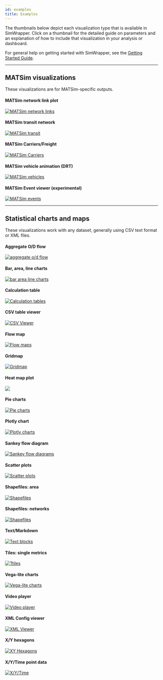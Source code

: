 ```yaml
---
id: examples
title: Examples
---
```


The thumbnails below depict each visualization type that is available in SimWrapper. Click on a thumbnail for the detailed guide on parameters and an explanation of how to include that visualization in your analysis or dashboard.

For general help on getting started with SimWrapper, see the [Getting Started Guide](guide-getting-started).

---

## MATSim visualizations

These visualizations are for MATSim-specific outputs.


<div class="visualization-gallery">

<div class="visualization">

#### MATSim network link&nbsp;plot
[![MATSim network links](assets/links.jpg)](matsim-link-vols.md)
</div>

<div class="visualization">
<!--   -----------------------   -->

#### MATSim transit network
[![MATSim transit](assets/thumb-transit.jpg)](matsim-transit-supply.md)
</div>

<div class="visualization">
<!--   -----------------------   -->

#### MATSim Carriers/Freight
[![MATSim Carriers](assets/thumb-carriers.jpg)](matsim-carrier-viewer.md)
</div>

<div class="visualization">
<!--   -----------------------   -->

#### MATSim vehicle animation (DRT)
[![MATSim vehicles](assets/drt.jpg)](matsim-drt-animation.md)
</div>

<div class="visualization">
<!--   -----------------------   -->

#### MATSim Event viewer (experimental)
[![MATSim events](assets/thumb-events.jpg)](matsim-events.md)
</div>

<div class="visualization">
<!--   -----------------------   -->


</div>
</div>


---

## Statistical charts and maps

These visualizations work with any dataset, generally using CSV text format or XML files.


<div class="visualization-gallery">

<div class="visualization">

#### Aggregate O/D flow
[![aggregate o/d flow](assets/aggregate-od.jpg)](ref-aggregate-od.md)

</div>
<div class="visualization">
<!--   -----------------------   -->

#### Bar, area, line charts
[![bar area line charts](assets/thumb-bars.png)](ref-bar-area-line.md)

</div>
<div class="visualization">
<!--   -----------------------   -->

#### Calculation table
[![Calculation tables](assets/thumb-table.png)](ref-topsheet-table.md)

</div>
<div class="visualization">
<!--   -----------------------   -->

#### CSV table viewer
[![CSV Viewer](assets/thumb-csv.jpg)](ref-csv.md)

</div>
<div class="visualization">
<!--   -----------------------   -->

#### Flow map
[![Flow maps](assets/flow-map.jpg)](ref-flow-map.md)

</div>
<div class="visualization">
<!--   -----------------------   -->

#### Gridmap
[![Gridmap](assets/gridmap.png)](ref-gridmap.md)


</div>
<div class="visualization">
<!--   -----------------------   -->

#### Heat map plot
[![](assets/thumb-heatmap.png)](ref-heatmap.md)

</div>
<div class="visualization">
<!--   -----------------------   -->

#### Pie charts
[![Pie charts](assets/pie.png)](ref-pie-charts.md)

</div>
<div class="visualization">
<!--   -----------------------   -->

#### Plotly chart
[![Plotly charts](assets/plotly.png)](ref-plotly.md)

</div>
<div class="visualization">
<!--   -----------------------   -->

#### Sankey flow diagram
[![Sankey flow diagrams](assets/sankey.jpg)](ref-sankey.md)

</div>
<div class="visualization">
<!--   -----------------------   -->

#### Scatter plots
[![Scatter plots](assets/bubbles.png)](ref-xy-scatter-plots.md)

</div>
<div class="visualization">
<!--   -----------------------   -->

#### Shapefiles: area
[![Shapefiles](assets/thumb-area.png)](ref-shapefiles.md)

</div>
<div class="visualization">
<!--   -----------------------   -->

#### Shapefiles: networks
[![Shapefiles](assets/links.jpg)](ref-shapefiles.md)

</div>
<div class="visualization">
<!--   -----------------------   -->

#### Text/Markdown
[![Text blocks](assets/thumb-text.png)](ref-text-block.md)

</div>
<div class="visualization">
<!--   -----------------------   -->

#### Tiles: single metrics
[![Ttiles](assets/thumb-tiles.png)](ref-tiles.md)

</div>
<div class="visualization">
<!--   -----------------------   -->

#### Vega-lite charts
[![Vega-lite charts](assets/vega-chart.jpg)](ref-vega-lite.md)

</div>
<div class="visualization">
<!--   -----------------------   -->

#### Video player
[![Video player](assets/thumb-video.png)](ref-video-player.md)

</div>
<div class="visualization">
<!--   -----------------------   -->

#### XML Config viewer
[![XML Viewer](assets/thumb-xml-viewer.png)](ref-xml-viewer.md)

</div>
<div class="visualization">
<!--   -----------------------   -->

#### X/Y hexagons
[![XY Hexagons](assets/thumb-hexagons.jpg)](ref-xy-hexagons.md)

</div>
<div class="visualization">
<!--   -----------------------   -->

#### X/Y/Time point data
[![X/Y/Time](assets/thumb-xyt.jpg)](ref-xy-time.md)

</div>

</div>
